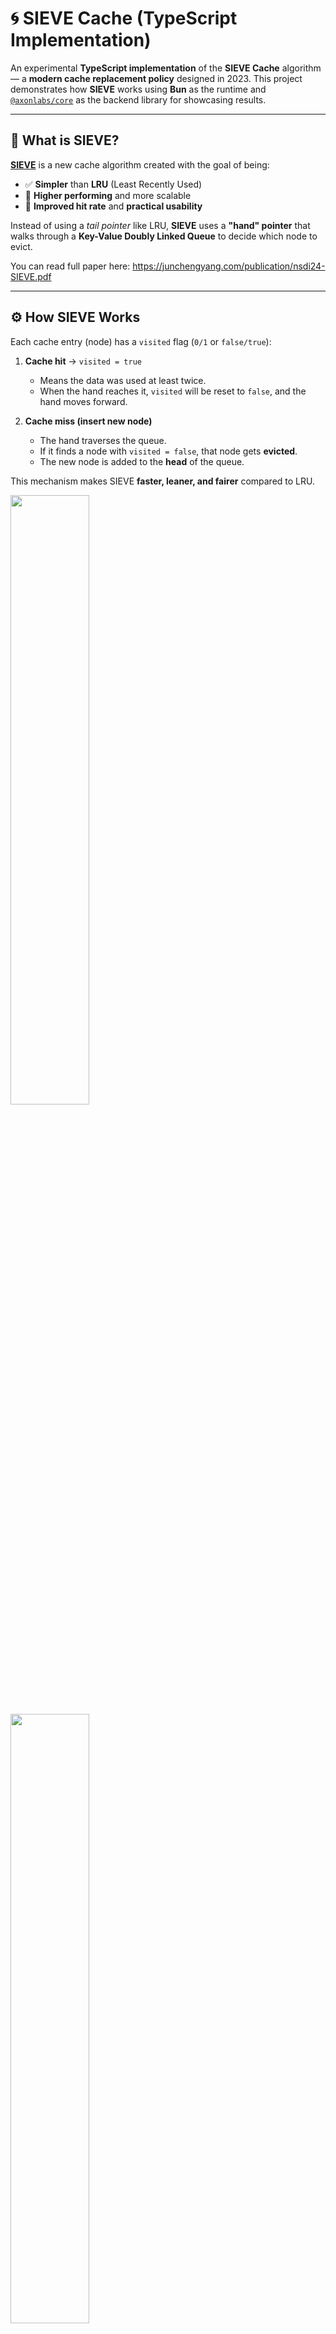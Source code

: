# 🌀 SIEVE Cache (TypeScript Implementation)

An experimental **TypeScript implementation** of the **SIEVE Cache** algorithm — a **modern cache replacement policy** designed in 2023.
This project demonstrates how **SIEVE** works using **Bun** as the runtime and [`@axonlabs/core`](https://github.com/AxonJsLabs/AxonJs) as the backend library for showcasing results.

---

## 📖 What is SIEVE?

**[SIEVE](https://junchengyang.com/publication/nsdi24-SIEVE.pdf)** is a new cache algorithm created with the goal of being:

* ✅ **Simpler** than **LRU** (Least Recently Used)
* 🚀 **Higher performing** and more scalable
* 🎯 **Improved hit rate** and **practical usability**

Instead of using a *tail pointer* like LRU, **SIEVE** uses a **"hand" pointer** that walks through a **Key-Value Doubly Linked Queue** to decide which node to evict.

You can read full paper here: 
https://junchengyang.com/publication/nsdi24-SIEVE.pdf

---

## ⚙️ How SIEVE Works

Each cache entry (node) has a `visited` flag (`0/1` or `false/true`):

1. **Cache hit** → `visited = true`

   * Means the data was used at least twice.
   * When the hand reaches it, `visited` will be reset to `false`, and the hand moves forward.

2. **Cache miss (insert new node)**

   * The hand traverses the queue.
   * If it finds a node with `visited = false`, that node gets **evicted**.
   * The new node is added to the **head** of the queue.

This mechanism makes SIEVE **faster, leaner, and fairer** compared to LRU.

<img width="50%" src="https://cachemon.github.io/SIEVE-website/blog/assets/sieve/sieve_diagram_animation.gif" />
<br>
<img width="50%" src="https://cachemon.github.io/SIEVE-website/blog/assets/sieve/sieve-diagram.png" />
<br>
<img width="50%" src="https://cachemon.github.io/SIEVE-website/blog/assets/sieve/efficiency-large.png" />
<br>
<img width="50%" src="https://cachemon.github.io/SIEVE-website/blog/assets/sieve/sieve_queue_all_large.svg" />

---

## 🛠️ Tech Stack

* **Language:** [TypeScript](https://www.typescriptlang.org/)
* **Runtime:** [Bun](https://bun.sh/)
* **Backend:** [@axonlabs/core](https://github.com/AxonJsLabs/AxonJs)

---

## 📦 Installation

```bash
# clone the repo
git clone https://github.com/Mr-MKZ/Sieve-Cache.git
cd Sieve-Cache

# install dependencies
bun install
```

---

## 🚀 Usage

```ts
import { SieveCache } from "./Sieve.ts";

// Create a cache with capacity 3
const cache = new SieveCache<number>(3);

cache.set("a", 1);
cache.set("b", 2);
cache.set("c", 3);

console.log(cache.get("a")); // hit → 1
cache.set("d", 4);           // eviction triggered by SIEVE
```

Run with Bun:

```bash
bun run src/index.ts
or
bun start
```

---

## 📊 Example with @axonlabs/core

This project includes integration with `@axonlabs/core` to **benchmark and observe SIEVE behavior** in a backend context.

[Sample Usage](./src/index.ts)

---

## 🔬 Comparison: LRU vs SIEVE

| Feature                | LRU                      | SIEVE                       |
| ---------------------- | ------------------------ | --------------------------- |
| Eviction strategy      | Remove tail node         | Remove first unvisited node |
| Tracking overhead      | Needs full order updates | Simple `visited` bit        |
| Simplicity             | Moderate                 | High                        |
| Hit rate (benchmarked) | Good                     | Often better                |
| Real-world efficiency  | Well-known but aging     | New, promising              |

---

## 📜 License

MIT © 2025 — Built with ❤️ using **TypeScript + Bun + AxonJs**
